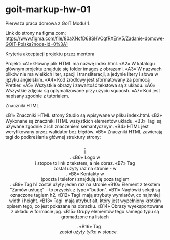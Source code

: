 # goit-markup-hw-01

Pierwsza praca domowa z GoIT Moduł 1.

Link do strony na figma.com:
https://www.figma.com/file/80aXNcfD68SHVCqfRXEnV5/Zadanie-domowe-GOIT-Polska?node-id=0%3A1

Kryteria akceptacji projektu przez mentora

Projekt:
«A1» Główny plik HTML ma nazwę index.html.
«A2» W katalogu głównym projektu znajduje się folder images z obrazami.
«A3» W nazwach plików nie ma wielkich liter, spacji i transliteracji, a jedynie litery i słowa w języku angielskim.
«A4» Kod źródłowy jest sformatowany za pomocą Prettier.
«A5» Wszystkie obrazy i zawartość tekstowa są z układu.
«A6» Wszystkie zdjęcia są optymalizowane przy użyciu squoosh.
«A7» Kod jest napisany zgodnie z tutorialem.

Znaczniki HTML

«B1» Znaczniki HTML strony Studio są wpisywane w pliku index.html.
«B2» Wykonane są znaczniki HTML wszystkich elementów układu.
«B3» Tagi są używane zgodnie z ich znaczeniem semantycznym.
«B4» HTML jest weryfikowany przez walidator bez błędów.
«B5» Znaczniki HTML zawierają tagi do podkreślania głównej struktury strony: <header>, <main> i <footer>.
«B6» Logo w <header> i stopce to link z tekstem, a nie obraz.
«B7» Tag <nav> został użyty raz na stronie - w <header>.
«B8» Kontakty w <header> (poczta i telefon) znajdują się poza tagiem <nav>.
«B9» Tag h1 został użyty jeden raz na stronie
«B10» Element z tekstem "Zamów usługę" - to przycisk z type="button".
«B11» Nagłówki sekcji są oznaczone tagiem h2.
«B12» Tagi <img> mają atrybuty wymiarów, co najmniej width i height.
«B13» Tagi <img> mają atrybut alt, który jest wypełniony krótkim opisem tego, co jest pokazane na obrazku.
«B14» Obrazy wyeksportowane z układu w formacie jpg.
«B15» Grupy elementów tego samego typu są gromadzone na listach <ul>.
«B16» Tag <address> został użyty tylko w stopce.
